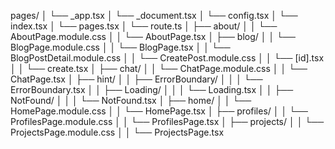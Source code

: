 pages/
│   └── _app.tsx 
│   └── _document.tsx 
│   └── config.tsx 
│   └── index.tsx 
│   └── pages.tsx 
│   └── route.ts 
│   ├── about/
│   │   └── AboutPage.module.css 
│   │   └── AboutPage.tsx 
│   ├── blog/
│   │   └── BlogPage.module.css 
│   │   └── BlogPage.tsx 
│   │   └── BlogPostDetail.module.css 
│   │   └── CreatePost.module.css 
│   │   └── [id].tsx 
│   │   └── create.tsx 
│   ├── chat/
│   │   └── ChatPage.module.css 
│   │   └── ChatPage.tsx 
│   ├── hint/
│   │   ├── ErrorBoundary/
│   │   │   └── ErrorBoundary.tsx 
│   │   ├── Loading/
│   │   │   └── Loading.tsx 
│   │   ├── NotFound/
│   │   │   └── NotFound.tsx 
│   ├── home/
│   │   └── HomePage.module.css 
│   │   └── HomePage.tsx 
│   ├── profiles/
│   │   └── ProfilesPage.module.css 
│   │   └── ProfilesPage.tsx 
│   ├── projects/
│   │   └── ProjectsPage.module.css 
│   │   └── ProjectsPage.tsx 
